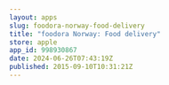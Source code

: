 ```yaml
---
layout: apps
slug: foodora-norway-food-delivery
title: "foodora Norway: Food delivery"
store: apple
app_id: 998930867
date: 2024-06-26T07:43:19Z
published: 2015-09-10T10:31:21Z
---
```

